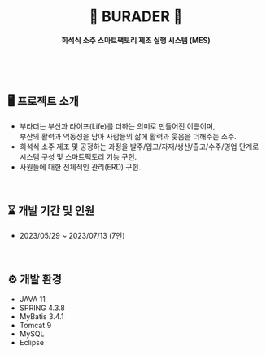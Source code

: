 <div align="center">
  
  # 🫗 BURADER 🍶 
  **희석식 소주 스마트팩토리 제조 실행 시스템 (MES)** <br>
  <!-- <img src="https://github.com/TAE-RYOUNG-ING/BURADER/assets/131628980/d1281af6-14bd-4510-86ef-e087377d745b" width="300" height="100"/> 
  ![screencapture-localhost-8088-main-2023-10-01-13_42_40](https://github.com/TAE-RYOUNG-ING/BURADER/assets/131628980/33cebe12-5409-4b37-94f3-5c3cd082e288)
  <br><br><br> -->
</div>
<br><br><br>

## 🖥️ 프로젝트 소개
- 부라더는 부산과 라이프(Life)를 더하는 의미로 만들어진 이름이며, <br> 부산의 활력과 역동성을 담아 사람들의 삶에 활력과 웃음을 더해주는 소주.
- 희석식 소주 제조 및 공정하는 과정을 발주/입고/자재/생산/출고/수주/영업 단계로 시스템 구성 및 스마트팩토리 기능 구현.
- 사원들에 대한 전체적인 관리(ERD) 구현.
<br>

## ⌛ 개발 기간 및 인원
- 2023/05/29 ~ 2023/07/13 (7인)
<br>

## ⚙️ 개발 환경
- JAVA 11
- SPRING 4.3.8
- MyBatis 3.4.1
- Tomcat 9
- MySQL
- Eclipse
<br>


<!-- # 📌 주요 기능 -->


<!-- ## 회사 소개
우리는 부산에서 탄생한 소주 제조 회사로, 다이나믹한 부산의 인생을 플러스 시켜주는 제품을 만들고 있습니다. 
부라더는 부산과 라이프(Life)를 더하는 의미로 만들어진 이름입니다. 부산의 활력과 역동성을 담아, 사람들의 삶에 활력과 웃음을 더해주는 소주를 만들기 위해 최선을 다하고 있습니다.

우리는 부산의 풍부한 자연과 문화, 그리고 지역 주민들의 열정과 정성을 소주에 담아내기 위해 노력하고 있습니다. 
지역 재료를 선별하고 고품질 제조 공정을 통해 맛과 향을 극대화시키며, 부산 지역만의 특별한 맛과 특성을 소비자들에게 전달하고자 합니다.

우리 부라더 소주는 부산의 독특한 맛과 향, 그리고 청정한 자연환경에서 영감을 받아 탄생한 제품입니다. 
부산의 아름다운 해안 경치, 활기 넘치는 시장과 거리의 분위기, 그리고 부산인의 따뜻한 마음을 담아 소비자들에게 전달합니다. 
우리의 소주는 그야말로 부산의 삶을 맛볼 수 있는 별미라고 자부합니다.

우리 회사는 고품질 제품을 제공하기 위해 지속적인 연구와 개발에 투자하고 있습니다. 
우리의 전문가 팀은 소비자들의 다양한 취향과 요구를 반영하여 소주의 풍미와 퀄리티를 지속적으로 향상시키고 있습니다. 
또한, 우리는 환경 보호에도 최선을 다하며 친환경적인 생산 과정을 추구하고 있습니다.

우리는 부산을 자랑스러워하며, 지역 사회에 기여하는 책임을 가지고 있습니다. 
지속적인 사회공헌 활동을 통해 부산의 발전과 발전에 기여하고자 합니다. 
우리의 소주는 부산의 자랑스러운 문화와 가치를 전 세계로 알리며, 부산을 찾는 관광객들에게 특별한 경험을 선사합니다.

우리 부라더는 지친 일상에서 피로를 풀고 즐거움을 더해주는 파트너입니다. 
우울하고 지쳐 있는 날에도 우리와 함께라면 활력과 웃음이 넘치는 일상을 만들 수 있습니다. 
지금 우리 부라더와 함께하여 새로운 맛과 삶의 풍미를 경험해 보세요! -->
